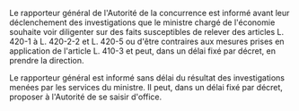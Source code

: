 Le rapporteur général de l'Autorité de la concurrence est informé avant leur déclenchement des investigations que le ministre chargé de l'économie souhaite voir diligenter sur des faits susceptibles de relever des articles L. 420-1 à L. 420-2-2 et L. 420-5 ou d'être contraires aux mesures prises en application de l'article L. 410-3 et peut, dans un délai fixé par décret, en prendre la direction. 


Le rapporteur général est informé sans délai du résultat des investigations menées par les services du ministre. Il peut, dans un délai fixé par décret, proposer à l'Autorité de se saisir d'office.

